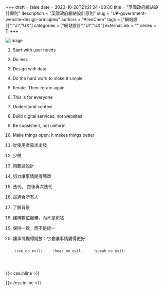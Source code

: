 +++ 
draft = false
date = 2023-10-28T21:21:24+08:00
title = "英國政府網站設計原則"
description = "英國政府網站設計原則"
slug = "UK-government-website-design-principles"
authors = "AllenChen"
tags = ["網站設計","UI","UX"]
categories = ["網站設計","UI","UX"]
externalLink = ""
series = []
+++

![image](/images/post/A-rabbit-with-big-blue-eyes-talking-another-rabbit-and-using-UI-tools-to-design-website-with-Van-Gogh-style.jpeg)

1. Start with user needs
2. Do less
3. Design with data
4. Do the hard work to make it simple
5. Iterate. Then iterate again
6. This is for everyone
7. Understand context
8. Build digital services, not websites
9. Be consistent, not uniform
10. Make things open: it makes things better

1. 從使用者需求出發
2. 少做
3. 用數據設計
4. 努力讓事情變得簡單
5. 迭代。 然後再次迭代
6. 這適合所有人
7. 了解背景
8. 建構數位服務，而不是網站
9. 保持一致，而不是統一
10. 讓事情變得開放：它會讓事情變得更好


<p><span class="nowrap"><span class="emojify">🙈</span> <code>:see_no_evil:</code></span>  <span class="nowrap"><span class="emojify">🙉</span> <code>:hear_no_evil:</code></span>  <span class="nowrap"><span class="emojify">🙊</span> <code>:speak_no_evil:</code></span></p>
<br>
    

{{< css.inline >}}
<style>
.emojify {
	font-family: Apple Color Emoji, Segoe UI Emoji, NotoColorEmoji, Segoe UI Symbol, Android Emoji, EmojiSymbols;
	font-size: 2rem;
	vertical-align: middle;
}
@media screen and (max-width:650px) {
  .nowrap {
    display: block;
    margin: 25px 0;
  }
}
</style>
{{< /css.inline >}}
